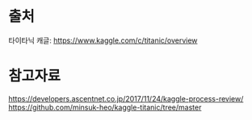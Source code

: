 # 출처
타이타닉 캐글: https://www.kaggle.com/c/titanic/overview

# 참고자료
https://developers.ascentnet.co.jp/2017/11/24/kaggle-process-review/ <br/>
https://github.com/minsuk-heo/kaggle-titanic/tree/master <br/>